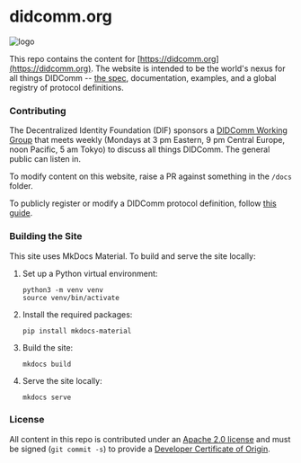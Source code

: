 # didcomm.org
![logo](didcomm-logo.png)

This repo contains the content for [https://didcomm.org](https://didcomm.org). The website is intended to be the world's nexus for all things DIDComm -- [the spec](https://identity.foundation/didcomm-messaging/spec/v2.1/), documentation, examples, and a global registry of protocol definitions.

### Contributing

The Decentralized Identity Foundation (DIF) sponsors a [DIDComm Working Group](https://identity.foundation/working-groups/did-comm.html) that meets weekly (Mondays at 3 pm Eastern, 9 pm Central Europe, noon Pacific, 5 am Tokyo) to discuss all things DIDComm. The general public can listen in.

To modify content on this website, raise a PR against something in the `/docs` folder.

To publicly register or modify a DIDComm protocol definition, follow [this guide](./docs/pr-guide.md).

### Building the Site

This site uses MkDocs Material. To build and serve the site locally:

1. Set up a Python virtual environment:
   ```
   python3 -m venv venv
   source venv/bin/activate
   ```

2. Install the required packages:
   ```
   pip install mkdocs-material
   ```

3. Build the site:
   ```
   mkdocs build
   ```

4. Serve the site locally:
   ```
   mkdocs serve
   ```

### License

All content in this repo is contributed under an [Apache 2.0 license](LICENSE) and must be signed (`git commit -s`) to provide a [Developer Certificate of Origin](https://github.com/apps/dco).
